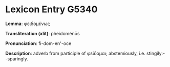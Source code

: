 # Lexicon Entry G5340

**Lemma**: φειδομένως

**Transliteration (xlit)**: pheidoménōs

**Pronunciation**: fi-dom-en'-oce

**Description**:
adverb from participle of φείδομαι; abstemiously, i.e. stingily:--sparingly.
